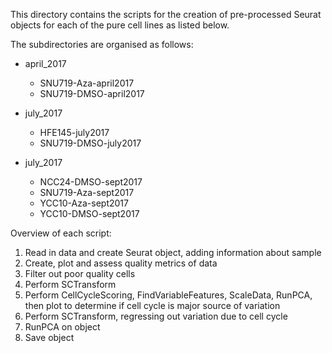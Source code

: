 This directory contains the scripts for the creation of pre-processed Seurat
objects for each of the pure cell lines as listed below.

The subdirectories are organised as follows:

* april_2017
  * SNU719-Aza-april2017
  * SNU719-DMSO-april2017
  
* july_2017
  * HFE145-july2017
  * SNU719-DMSO-july2017
  
* july_2017
  * NCC24-DMSO-sept2017
  * SNU719-Aza-sept2017
  * YCC10-Aza-sept2017
  * YCC10-DMSO-sept2017
  
Overview of each script:
1. Read in data and create Seurat object, adding information about sample
2. Create, plot and assess quality metrics of data 
3. Filter out poor quality cells
4. Perform SCTransform
5. Perform CellCycleScoring, FindVariableFeatures, ScaleData, RunPCA, then plot to determine if cell cycle is major source of variation
6. Perform SCTransform, regressing out variation due to cell cycle 
7. RunPCA on object
8. Save object
